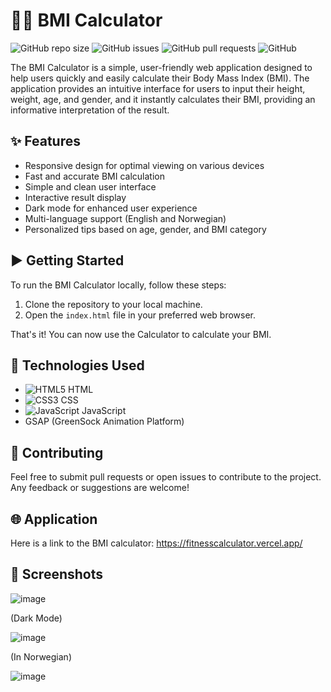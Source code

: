 # :man_health_worker: BMI Calculator

![GitHub repo size](https://img.shields.io/github/repo-size/JanWilliamHaug/BMICalc?style=flat-square)
![GitHub issues](https://img.shields.io/github/issues/username/repo-name?style=flat-square)
![GitHub pull requests](https://img.shields.io/github/issues-pr/username/repo-name?style=flat-square)
![GitHub](https://img.shields.io/github/license/username/repo-name?style=flat-square)

The BMI Calculator is a simple, user-friendly web application designed to help users quickly and easily calculate their Body Mass Index (BMI). The application provides an intuitive interface for users to input their height, weight, age, and gender, and it instantly calculates their BMI, providing an informative interpretation of the result.

## :sparkles: Features

- Responsive design for optimal viewing on various devices
- Fast and accurate BMI calculation
- Simple and clean user interface
- Interactive result display
- Dark mode for enhanced user experience
- Multi-language support (English and Norwegian)
- Personalized tips based on age, gender, and BMI category

## :arrow_forward: Getting Started

To run the BMI Calculator locally, follow these steps:

1. Clone the repository to your local machine.
2. Open the `index.html` file in your preferred web browser.

That's it! You can now use the Calculator to calculate your BMI.

## :rocket: Technologies Used

- ![HTML5](https://img.shields.io/badge/html-232F3E?style=flat-square&logo=html5&logoColor=white) HTML
- ![CSS3](https://img.shields.io/badge/css-1572B6?style=flat-square&logo=css3&logoColor=white) CSS
- ![JavaScript](https://img.shields.io/badge/javascript-F7DF1E?style=flat-square&logo=javascript&logoColor=black) JavaScript
- GSAP (GreenSock Animation Platform)

## :wrench: Contributing

Feel free to submit pull requests or open issues to contribute to the project. Any feedback or suggestions are welcome!

## :globe_with_meridians: Application

Here is a link to the BMI calculator: https://fitnesscalculator.vercel.app/

## :camera_flash: Screenshots

![image](https://user-images.githubusercontent.com/71844869/235582222-afc49113-205a-405c-8633-29c4b8b8d16b.png)

(Dark Mode)

![image](https://user-images.githubusercontent.com/71844869/235582292-ce997444-1d5f-440d-a869-97d43fb29cc3.png)

(In Norwegian)

![image](https://user-images.githubusercontent.com/71844869/235582350-f005f471-6d6a-4d26-9067-2455abe0ad96.png)

